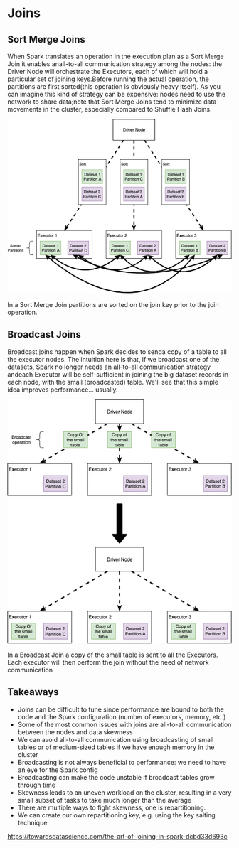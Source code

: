 # Joins

## Sort Merge Joins

When Spark translates an operation in the execution plan as a Sort Merge Join it enables anall-to-all communication strategy among the nodes: the Driver Node will orchestrate the Executors, each of which will hold a particular set of joining keys.Before running the actual operation, the partitions are first sorted(this operation is obviously heavy itself). As you can imagine this kind of strategy can be expensive: nodes need to use the network to share data;note that Sort Merge Joins tend to minimize data movements in the cluster, especially compared to Shuffle Hash Joins.

![image](../../../media/Technologies-Apache-Joins-image1.png)

In a Sort Merge Join partitions are sorted on the join key prior to the join operation.

## Broadcast Joins

Broadcast joins happen when Spark decides to senda copy of a table to all the executor nodes. The intuition here is that, if we broadcast one of the datasets, Spark no longer needs an all-to-all communication strategy andeach Executor will be self-sufficient in joining the big dataset records in each node, with the small (broadcasted) table. We'll see that this simple idea improves performance... usually.

![image](../../../media/Technologies-Apache-Joins-image2.png)

In a Broadcast Join a copy of the small table is sent to all the Executors. Each executor will then perform the join without the need of network communication

## Takeaways

- Joins can be difficult to tune since performance are bound to both the code and the Spark configuration (number of executors, memory, etc.)
- Some of the most common issues with joins are all-to-all communication between the nodes and data skewness
- We can avoid all-to-all communication using broadcasting of small tables or of medium-sized tables if we have enough memory in the cluster
- Broadcasting is not always beneficial to performance: we need to have an eye for the Spark config
- Broadcasting can make the code unstable if broadcast tables grow through time
- Skewness leads to an uneven workload on the cluster, resulting in a very small subset of tasks to take much longer than the average
- There are multiple ways to fight skewness, one is repartitioning.
- We can create our own repartitioning key, e.g. using the key salting technique

<https://towardsdatascience.com/the-art-of-joining-in-spark-dcbd33d693c>
